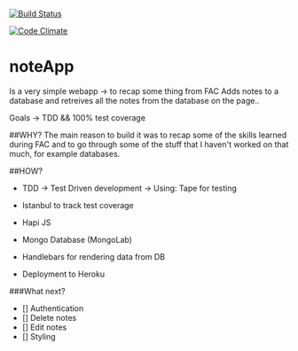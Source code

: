 [![Build Status](https://travis-ci.org/anniva/noteApp.svg?branch=master)](https://travis-ci.org/anniva/noteApp)

[![Code Climate](https://codeclimate.com/github/anniva/noteApp/badges/gpa.svg)](https://codeclimate.com/github/anniva/noteApp)

# noteApp
Is a very simple webapp -> to recap some thing from FAC
Adds notes to a database and retreives all the notes from the database on the page..

Goals -> TDD && 100% test coverage


##WHY?
The main reason to build it was to recap some of the skills learned during FAC and to go through some of the stuff that I haven't worked on that much, for example databases. 


##HOW?
* TDD -> Test Driven development -> Using: Tape for testing 

* Istanbul to track test coverage

* Hapi JS 

* Mongo Database (MongoLab)

* Handlebars for rendering data from DB

* Deployment to Heroku 


###What next?

* [] Authentication
* [] Delete notes
* [] Edit notes
* [] Styling 









